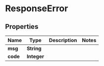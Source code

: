 

# ResponseError


## Properties

Name | Type | Description | Notes
------------ | ------------- | ------------- | -------------
**msg** | **String** |  | 
**code** | **Integer** |  | 



